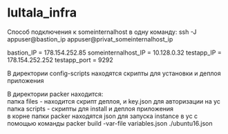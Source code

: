 # lultala_infra
Способ подключения к someinternalhost в одну команду:
ssh -J appuser@bastion_ip appuser@privat_someinternalhost_ip

bastion_IP = 178.154.252.85 
someinternalhost_IP = 10.128.0.32
testapp_IP = 178.154.252.252
testapp_port = 9292


В директории config-scripts находятся скрипты для установки и деплоя приложения

<p>В директории packer находится:<br>
папка files - находится скрипт деплоя, и key.json для авторизации на yc<br>
папка scripts - скрипты для install и деплоя приложения<br>
в корне папки packer находятся json для запуска instance в yc с помощью команды packer build -var-file variables.json ./ubuntu16.json</p>
